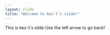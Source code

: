 ```yaml
---
layout: slide
title: "Welcome to kez-t's slide!"
---
```

This is kez-t's slide
Use the left arrow to go back!